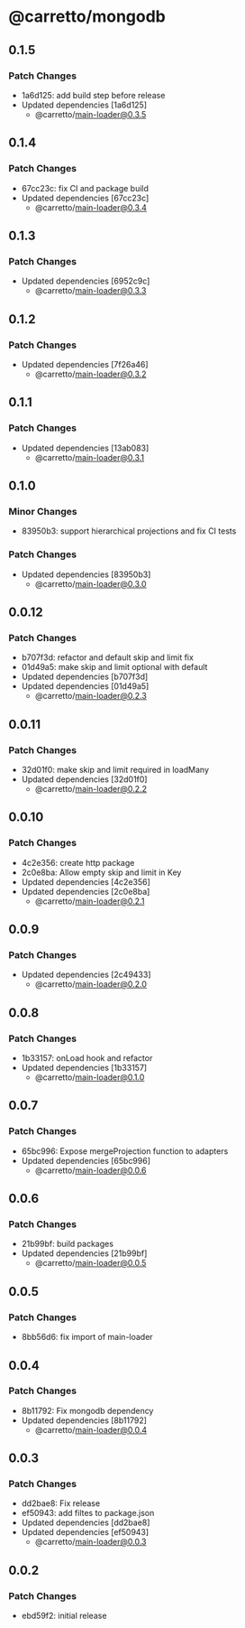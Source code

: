 # @carretto/mongodb

## 0.1.5

### Patch Changes

- 1a6d125: add build step before release
- Updated dependencies [1a6d125]
  - @carretto/main-loader@0.3.5

## 0.1.4

### Patch Changes

- 67cc23c: fix CI and package build
- Updated dependencies [67cc23c]
  - @carretto/main-loader@0.3.4

## 0.1.3

### Patch Changes

- Updated dependencies [6952c9c]
  - @carretto/main-loader@0.3.3

## 0.1.2

### Patch Changes

- Updated dependencies [7f26a46]
  - @carretto/main-loader@0.3.2

## 0.1.1

### Patch Changes

- Updated dependencies [13ab083]
  - @carretto/main-loader@0.3.1

## 0.1.0

### Minor Changes

- 83950b3: support hierarchical projections and fix CI tests

### Patch Changes

- Updated dependencies [83950b3]
  - @carretto/main-loader@0.3.0

## 0.0.12

### Patch Changes

- b707f3d: refactor and default skip and limit fix
- 01d49a5: make skip and limit optional with default
- Updated dependencies [b707f3d]
- Updated dependencies [01d49a5]
  - @carretto/main-loader@0.2.3

## 0.0.11

### Patch Changes

- 32d01f0: make skip and limit required in loadMany
- Updated dependencies [32d01f0]
  - @carretto/main-loader@0.2.2

## 0.0.10

### Patch Changes

- 4c2e356: create http package
- 2c0e8ba: Allow empty skip and limit in Key
- Updated dependencies [4c2e356]
- Updated dependencies [2c0e8ba]
  - @carretto/main-loader@0.2.1

## 0.0.9

### Patch Changes

- Updated dependencies [2c49433]
  - @carretto/main-loader@0.2.0

## 0.0.8

### Patch Changes

- 1b33157: onLoad hook and refactor
- Updated dependencies [1b33157]
  - @carretto/main-loader@0.1.0

## 0.0.7

### Patch Changes

- 65bc996: Expose mergeProjection function to adapters
- Updated dependencies [65bc996]
  - @carretto/main-loader@0.0.6

## 0.0.6

### Patch Changes

- 21b99bf: build packages
- Updated dependencies [21b99bf]
  - @carretto/main-loader@0.0.5

## 0.0.5

### Patch Changes

- 8bb56d6: fix import of main-loader

## 0.0.4

### Patch Changes

- 8b11792: Fix mongodb dependency
- Updated dependencies [8b11792]
  - @carretto/main-loader@0.0.4

## 0.0.3

### Patch Changes

- dd2bae8: Fix release
- ef50943: add filtes to package.json
- Updated dependencies [dd2bae8]
- Updated dependencies [ef50943]
  - @carretto/main-loader@0.0.3

## 0.0.2

### Patch Changes

- ebd59f2: initial release

